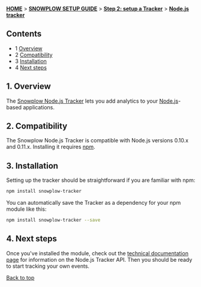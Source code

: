 <a name="top" />

[**HOME**](Home) > [**SNOWPLOW SETUP GUIDE**](Setting-up-Snowplow) > [**Step 2: setup a Tracker**](Setting-up-a-Tracker) > [**Node.js tracker**](Nodejs-tracker-setup)

## Contents

- 1 [Overview](#overview)
- 2 [Compatibility](#compatibility)
- 3 [Installation](#installation)  
- 4 [Next steps](#next-steps)

<a name="overview" />

## 1. Overview

The [Snowplow Node.js Tracker](https://github.com/snowplow/snowplow-nodejs-tracker) lets you add analytics to your [Node.js][node-js]-based applications.

<a name="compatibility" />

## 2. Compatibility

The Snowplow Node.js Tracker is compatible with Node.js versions 0.10.x and 0.11.x. Installing it requires [npm][npm].

<a name="installation" />

## 3. Installation

Setting up the tracker should be straightforward if you are familiar with npm:

```bash
npm install snowplow-tracker
```

You can automatically save the Tracker as a dependency for your npm module like this:

```bash
npm install snowplow-tracker --save
```

<a name="next-steps" />

## 4. Next steps

Once you've installed the module, check out the [technical documentation page](Node.js-Tracker) for information on the Node.js Tracker API. Then you should be ready to start tracking your own events.

[Back to top](#top)

[node-js]: http://nodejs.org/
[npm]: https://www.npmjs.org/
